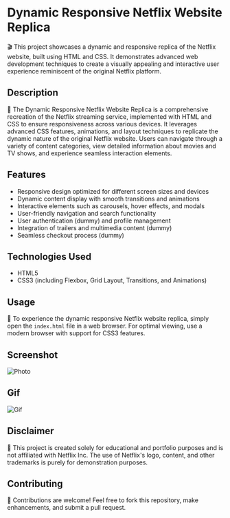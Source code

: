 # Dynamic Responsive Netflix Website Replica

🎬 This project showcases a dynamic and responsive replica of the Netflix website, built using HTML and CSS. It demonstrates advanced web development techniques to create a visually appealing and interactive user experience reminiscent of the original Netflix platform.

## Description

🌟 The Dynamic Responsive Netflix Website Replica is a comprehensive recreation of the Netflix streaming service, implemented with HTML and CSS to ensure responsiveness across various devices. It leverages advanced CSS features, animations, and layout techniques to replicate the dynamic nature of the original Netflix website. Users can navigate through a variety of content categories, view detailed information about movies and TV shows, and experience seamless interaction elements.

## Features

- Responsive design optimized for different screen sizes and devices
- Dynamic content display with smooth transitions and animations
- Interactive elements such as carousels, hover effects, and modals
- User-friendly navigation and search functionality
- User authentication (dummy) and profile management
- Integration of trailers and multimedia content (dummy)
- Seamless checkout process (dummy)

## Technologies Used

- HTML5
- CSS3 (including Flexbox, Grid Layout, Transitions, and Animations)

## Usage

🚀 To experience the dynamic responsive Netflix website replica, simply open the `index.html` file in a web browser. For optimal viewing, use a modern browser with support for CSS3 features.

## Screenshot 
![Photo](https://github.com/isaar1/FrontEnd-projects/assets/157712562/c04bc0a5-4daa-4210-8441-46c4d829a4a9)


## Gif 
![Gif](https://github.com/isaar1/FrontEnd-projects/assets/157712562/cd22d964-7522-465e-8c67-13a2e04a4054)


## Disclaimer

📢 This project is created solely for educational and portfolio purposes and is not affiliated with Netflix Inc. The use of Netflix's logo, content, and other trademarks is purely for demonstration purposes.

## Contributing

🙌 Contributions are welcome! Feel free to fork this repository, make enhancements, and submit a pull request.

